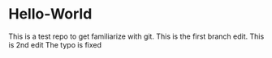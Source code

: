 # Hello-World
This is a test repo to get familiarize with git. 
This is the first branch edit.
This is 2nd edit
The typo is fixed
